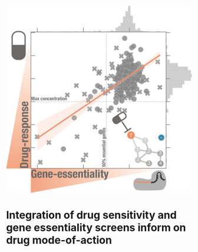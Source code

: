 ![Crispy logo](dtrace/data/drug_crispr_icon.png)



Integration of drug sensitivity and gene essentiality screens inform on drug mode-of-action
============


